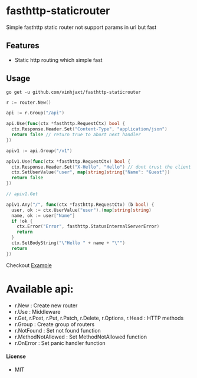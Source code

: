 # fasthttp-staticrouter
Simple fasthttp static router not support params in url but fast

## Features

- Static http routing which simple fast

## Usage
`go get -u github.com/vinhjaxt/fasthttp-staticrouter`

```go
r := router.New()

api := r.Group("/api")

api.Use(func(ctx *fasthttp.RequestCtx) bool {
  ctx.Response.Header.Set("Content-Type", "application/json")
  return false // return true to abort next handler
})

apiv1 := api.Group("/v1")

apiv1.Use(func(ctx *fasthttp.RequestCtx) bool {
  ctx.Response.Header.Set("X-Hello", "Hello") // dont trust the client
  ctx.SetUserValue("user", map[string]string{"Name": "Guest"})
  return false
})

// apiv1.Get

apiv1.Any("/", func(ctx *fasthttp.RequestCtx) (b bool) {
  user, ok := ctx.UserValue("user").(map[string]string)
  name, ok := user["Name"]
  if !ok {
    ctx.Error("Error", fasthttp.StatusInternalServerError)
    return
  }
  ctx.SetBodyString("\"Hello " + name + "\"")
  return
})
```
Checkout [Example](example/main.go)

# Available api:
  - r.New : Create new router
  - r.Use : Middleware
  - r.Get, r.Post, r.Put, r.Patch, r.Delete, r.Options, r.Head : HTTP methods
  - r.Group : Create group of routers
  - r.NotFound : Set not found function
  - r.MethodNotAllowed : Set MethodNotAllowed function
  - r.OnError : Set panic handler function 
#### License
- MIT
